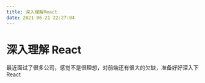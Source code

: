 ```yaml
---
title: 深入理解React
date: 2021-06-21 22:27:04
---
```


# 深入理解 React

最近面试了很多公司，感觉不是很理想，对前端还有很大的欠缺，准备好好深入下 React
